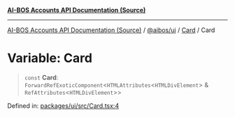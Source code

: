 [**AI-BOS Accounts API Documentation (Source)**](../../../../README.md)

***

[AI-BOS Accounts API Documentation (Source)](../../../../README.md) / [@aibos/ui](../../README.md) / [Card](../README.md) / Card

# Variable: Card

> `const` **Card**: `ForwardRefExoticComponent`\<`HTMLAttributes`\<`HTMLDivElement`\> & `RefAttributes`\<`HTMLDivElement`\>\>

Defined in: [packages/ui/src/Card.tsx:4](https://github.com/pohlai88/accounts/blob/48103fb36d28b2b9bfb33472b6de2f719773cde9/packages/ui/src/Card.tsx#L4)
